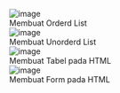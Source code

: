 ![image](https://user-images.githubusercontent.com/72871220/160625118-f56c7060-2352-4bf8-9b5a-aba222fe1668.png) <br>
Membuat Orderd List
<br>
![image](https://user-images.githubusercontent.com/72871220/160625215-7d3662d1-698b-4988-9b02-59b4860d91f5.png) <br>
Membuat Unorderd List
<br>
![image](https://user-images.githubusercontent.com/72871220/160625541-00ab1088-e59d-4030-94e9-47175d4ce5e3.png) <br>
Membuat Tabel pada HTML
<br>
![image](https://user-images.githubusercontent.com/72871220/160625639-5d006332-7c5c-44bd-8130-b8791cc70661.png) <br>
Membuat Form pada HTML

